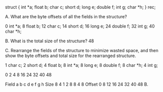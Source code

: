 struct {
  int *a;
  float b;
  char c;
  short d;
  long e;
  double f;
  int g;
  char *h;
} rec;

A. What are the byte offsets of all the fields in the structure?

0   int *a;
8   float b;
12  char c;
14  short d;
16  long e;
24  double f;
32  int g;
40  char *h;

B. What is the total size of the structure?
48

C. Rearrange the fields of the structure to minimize wasted space, and then
show the byte offsets and total size for the rearranged structure.

1  char c;
2  short d;
4  float b;
8  int *a;
8  long e;
8  double f;
8  char *h;
4  int g;

0
2
4
8
16
24
32
40
48

Field  a  b  c  d  e  f  g  h
Size   8  4  1  2  8  8  4  8
Offset 0  8  12 16 24 32 40 48
B.
